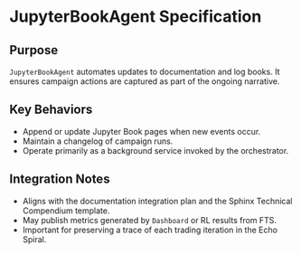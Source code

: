 # JupyterBookAgent Specification

## Purpose

`JupyterBookAgent` automates updates to documentation and log books. It ensures campaign actions are captured as part of the ongoing narrative.

## Key Behaviors

- Append or update Jupyter Book pages when new events occur.
- Maintain a changelog of campaign runs.
- Operate primarily as a background service invoked by the orchestrator.

## Integration Notes

- Aligns with the documentation integration plan and the Sphinx Technical Compendium template.
- May publish metrics generated by `Dashboard` or RL results from FTS.
- Important for preserving a trace of each trading iteration in the Echo Spiral.

